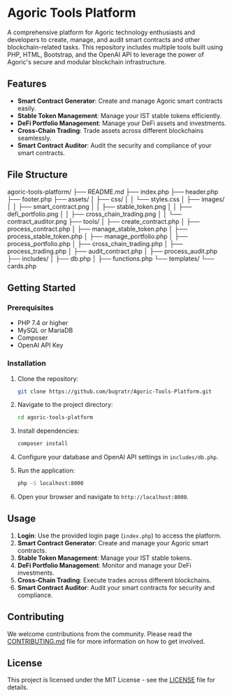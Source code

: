 # Agoric Tools Platform

A comprehensive platform for Agoric technology enthusiasts and developers to create, manage, and audit smart contracts and other blockchain-related tasks. This repository includes multiple tools built using PHP, HTML, Bootstrap, and the OpenAI API to leverage the power of Agoric's secure and modular blockchain infrastructure.

## Features

- **Smart Contract Generator**: Create and manage Agoric smart contracts easily.
- **Stable Token Management**: Manage your IST stable tokens efficiently.
- **DeFi Portfolio Management**: Manage your DeFi assets and investments.
- **Cross-Chain Trading**: Trade assets across different blockchains seamlessly.
- **Smart Contract Auditor**: Audit the security and compliance of your smart contracts.

## File Structure
agoric-tools-platform/
├── README.md
├── index.php
├── header.php
├── footer.php
├── assets/
│   ├── css/
│   │   └── styles.css
│   ├── images/
│   │   ├── smart_contract.png
│   │   ├── stable_token.png
│   │   ├── defi_portfolio.png
│   │   ├── cross_chain_trading.png
│   │   └── contract_auditor.png
├── tools/
│   ├── create_contract.php
│   ├── process_contract.php
│   ├── manage_stable_token.php
│   ├── process_stable_token.php
│   ├── manage_portfolio.php
│   ├── process_portfolio.php
│   ├── cross_chain_trading.php
│   ├── process_trading.php
│   ├── audit_contract.php
│   ├── process_audit.php
├── includes/
│   ├── db.php
│   ├── functions.php
└── templates/
└── cards.php

## Getting Started

### Prerequisites

- PHP 7.4 or higher
- MySQL or MariaDB
- Composer
- OpenAI API Key

### Installation

1. Clone the repository:
    ```sh
    git clone https://github.com/bugratr/Agoric-Tools-Platform.git
    ```

2. Navigate to the project directory:
    ```sh
    cd agoric-tools-platform
    ```

3. Install dependencies:
    ```sh
    composer install
    ```

4. Configure your database and OpenAI API settings in `includes/db.php`.

5. Run the application:
    ```sh
    php -S localhost:8000
    ```

6. Open your browser and navigate to `http://localhost:8000`.

## Usage

1. **Login**: Use the provided login page (`index.php`) to access the platform.
2. **Smart Contract Generator**: Create and manage your Agoric smart contracts.
3. **Stable Token Management**: Manage your IST stable tokens.
4. **DeFi Portfolio Management**: Monitor and manage your DeFi investments.
5. **Cross-Chain Trading**: Execute trades across different blockchains.
6. **Smart Contract Auditor**: Audit your smart contracts for security and compliance.

## Contributing

We welcome contributions from the community. Please read the [CONTRIBUTING.md](CONTRIBUTING.md) file for more information on how to get involved.

## License

This project is licensed under the MIT License - see the [LICENSE](LICENSE) file for details.

